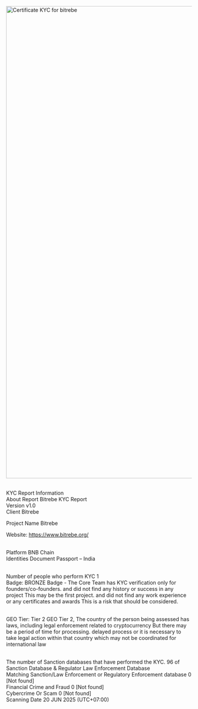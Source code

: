 <img width="1280" alt="Certificate KYC for bitrebe" src="https://github.com/user-attachments/assets/3dba3473-8e3a-4255-84dc-11bea65e62f4" />


<br>KYC Report Information
<br>About Report	Bitrebe KYC Report
<br>Version	v1.0
<br>Client	Bitrebe

Project Name	Bitrebe

Website: https://www.bitrebe.org/


<br>Platform	BNB Chain
<br>Identities Document	Passport – India




<br>Number of people who perform KYC	1
<br>Badge: BRONZE Badge - The Core Team has KYC verification only for founders/co-founders. and did not find any history or success in any project This may be the first project. and did not find any work experience or any certificates and awards This is a risk that should be considered.

<br>GEO Tier: Tier 2
GEO Tier 2, The country of the person being assessed has laws, including legal enforcement related to cryptocurrency But there may be a period of time for processing. delayed process or it is necessary to take legal action within that country which may not be coordinated for international law



<br>The number of Sanction databases that have performed the KYC.	96 of Sanction Database & Regulator Law Enforcement Database
<br>Matching Sanction/Law Enforcement or Regulatory Enforcement database	0 [Not found]
<br>Financial Crime and Fraud	0 [Not found]
<br>Cybercrime Or Scam	0 [Not found]
<br>Scanning Date	20 JUN 2025 (UTC+07:00)

